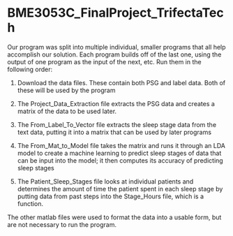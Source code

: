 # BME3053C_FinalProject_TrifectaTech

Our program was split into multiple individual, smaller programs that all help accomplish our solution. 
Each program builds off of the last one, using the output of one program as the input of the next, etc.
Run them in the following order:

1. Download the data files. These contain both PSG and label data. Both of these will be used by the program

2. The Project_Data_Extraction file extracts the PSG data and creates a matrix of the data to be used later.

3. The From_Label_To_Vector file extracts the sleep stage data from the text data, putting it into a matrix that can be used by later programs

4. The From_Mat_to_Model file takes the matrix and runs it through an LDA model to create a machine learning to predict sleep stages of data that can be input
into the model; it then computes its accuracy of predicting sleep stages

5. The Patient_Sleep_Stages file looks at individual patients and determines the amount of time the patient spent in each sleep stage by putting data from
past steps into the Stage_Hours file, which is a function.



The other matlab files were used to format the data into a usable form, but are not necessary to run the program.
